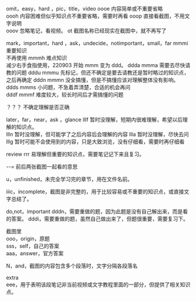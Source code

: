 omit，easy，hard ，pic，title，video
oooe 内容简单或不重要省略  
oooh 内容困难但似乎知识点不重要省略，需要时再看
ooop 直接看截图，不用文字说明  
ooov 忽略笔记，看视频。
ot 截图名称已经现实在截图中，就不再写了

mark，important，hard ，ask，undecide，notimportant，small，far
mmmi 重要知识  
不再使用 mmmh 难点知识  
减少右手食指使用，220903 开始 mmm 变为 ddd。
ddda mmma 需要去尽快请教的问题
dddu mmmu 先标记，但还不确定是要去请教还是暂时略过的知识点，之后再确定
dddn mmmn 没全搞懂，但是不搞懂应该对理解整体没有影响。
ddds mmms 小问题，不急着弄清楚，合适的机会再问  
dddf mmmf 难度较大，较长时间后才需搞懂的问题

？？？ 不确定理解是否正确

later，far，near，ask ，glance
lllf 暂时没理解，短期内很难理解，希望以后理解的知识点。  
llln 暂时没理解，但可能学了之后内容后会理解的内容
llla 暂时没理解，尽快去问  
lllg 暂时可能不会使用到的内容，只是大致浏览，没有仔细看，需要时再仔细看

review
rrr 易理解但重要的知识点，需要笔记记下来且复习。

--=
前后两张截图一起看的意思

u，unfinished，未完全学习完的章节，用在文件名前。

iiic，incomplete，截图是非完整的，用于比较容易或不重要的知识点，或直接文字总结了。

do,not，important
dddn，需要重做的题，因为此题是没有自己解出来，而是看的答案。
dddi，需要重做的题，虽然自己做出来了，但题很重要，需要复习下。

截图里  
ooo，origin，原题  
sss，self，自己的答案  
aaa，answer，官方答案

N，and，截图的内容包含多个段落时，文字分隔各段落名

extra  
eee，用于表明该段笔记非当前视频或文字教程里面的一部分，但提供了相关知识点。
